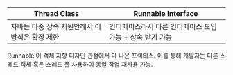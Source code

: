 
| Thread Class                | Runnable Interface                |
| --------------------------- | --------------------------------- |
| 자바는 다중 상속 지원안해서 이 방식은 확장 제한 | 인터페이스라서 다른 인터페이스 도입 가능 + 상속 받기 가능 |
Runnable 이 객체 지향 디자인 관점에서 다 나은 프랙티스. 이를 통해 개발자는 다른 스레드 객체 혹은 스레드 풀 사용하여 동일 작업 재사용 가능.